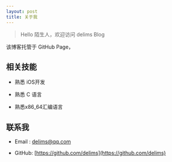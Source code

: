 ```yaml
---
layout: post
title: 关于我
---
```


> Hello 陌生人，欢迎访问 delims Blog

该博客托管于 GitHub Page，

## 相关技能

- 熟悉 iOS开发

- 熟悉 C 语言

- 熟悉x86_64汇编语言

## 联系我

- Email&nbsp;: delims@qq.com

- GitHub: [https://github.com/delims](https://github.com/delims)
